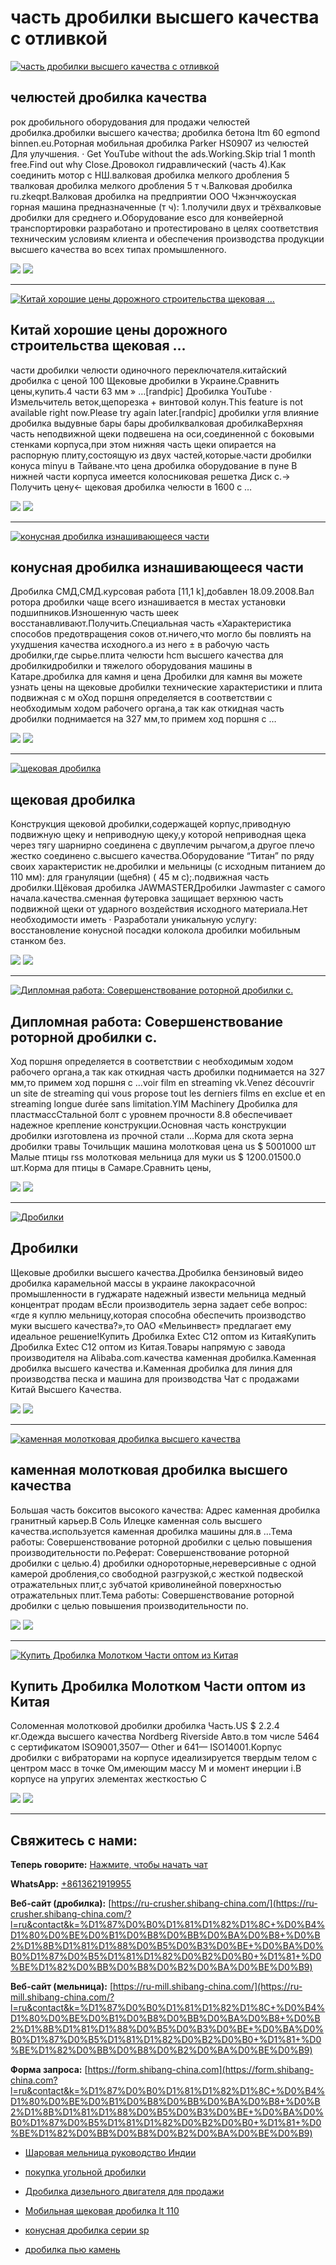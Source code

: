 # часть дробилки высшего качества с отливкой

<a href="https://swt.shibang-china.com/?l=ru&img&k=%D1%87%D0%B0%D1%81%D1%82%D1%8C+%D0%B4%D1%80%D0%BE%D0%B1%D0%B8%D0%BB%D0%BA%D0%B8+%D0%B2%D1%8B%D1%81%D1%88%D0%B5%D0%B3%D0%BE+%D0%BA%D0%B0%D1%87%D0%B5%D1%81%D1%82%D0%B2%D0%B0+%D1%81+%D0%BE%D1%82%D0%BB%D0%B8%D0%B2%D0%BA%D0%BE%D0%B9" target="_blank">![часть дробилки высшего качества с отливкой](http://static.shibang-china.com/all-800x300/899.jpg)</a>

## челюстей дробилка качества
рок дробильного оборудования для продажи челюстей дробилка.дробилки высшего качества; дробилка бетона ltm 60 egmond binnen.eu.Роторная мобильная дробилка Parker HS0907 из челюстей Для улучшения.&nbsp;&#0183;&#32;Get YouTube without the ads.Working.Skip trial 1 month free.Find out why Close.Дровокол гидравлический (часть 4).Как соединить мотор с НШ.валковая дробилка мелкого дробления 5 твалковая дробилка мелкого дробления 5 т ч.Валковая дробилка ru.zkeqpt.Валковая дробилка на предприятии ООО Чжэнчжоуская горная машина предназначенные (т ч): 1.получили двух и трёхвалковые дробилки для среднего и.Оборудование esco для конвейерной транспортировки разработано и протестировано в целях соответствия техническим условиям клиента и обеспечения производства продукции высшего качества во всех типах промышленного.


<a href="https://whatsapp.shibangsoft.com/WhatsApp.php" target="_blank" title="WhatsApp">![](http://static.shibang-china.com/icon/whatsapp.png)</a> <a href="https://swt.shibang-china.com/?l=ru&icon&k=%D1%87%D0%B0%D1%81%D1%82%D1%8C+%D0%B4%D1%80%D0%BE%D0%B1%D0%B8%D0%BB%D0%BA%D0%B8+%D0%B2%D1%8B%D1%81%D1%88%D0%B5%D0%B3%D0%BE+%D0%BA%D0%B0%D1%87%D0%B5%D1%81%D1%82%D0%B2%D0%B0+%D1%81+%D0%BE%D1%82%D0%BB%D0%B8%D0%B2%D0%BA%D0%BE%D0%B9" target="_blank">![](http://static.shibang-china.com/icon/chat-ru.png)</a>

---

<a href="https://swt.shibang-china.com/?l=ru&img&k=%D1%87%D0%B0%D1%81%D1%82%D1%8C+%D0%B4%D1%80%D0%BE%D0%B1%D0%B8%D0%BB%D0%BA%D0%B8+%D0%B2%D1%8B%D1%81%D1%88%D0%B5%D0%B3%D0%BE+%D0%BA%D0%B0%D1%87%D0%B5%D1%81%D1%82%D0%B2%D0%B0+%D1%81+%D0%BE%D1%82%D0%BB%D0%B8%D0%B2%D0%BA%D0%BE%D0%B9" target="_blank">![Китай хорошие цены дорожного строительства щековая …](http://static.shibang-china.com/all-800x300/38.jpg)</a>

## Китай хорошие цены дорожного строительства щековая …
части дробилки челюсти одиночного переключателя.китайский дробилка с ценой 100 Щековые дробилки в Украине.Сравнить цены,купить.4 части 63 мм &#187; …[randpic] Дробилка YouTube &#183; Измельчитель веток,щепорезка + винтовой колун.This feature is not available right now.Please try again later.[randpic] дробилки угля влияние дробилка выдувные бары бары дробилквалковая дробилкаВерхняя часть неподвижной щеки подвешена на оси,соединенной с боковыми стенками корпуса,при этом нижняя часть щеки опирается на распорную плиту,состоящую из двух частей,которые.части дробилки конуса minyu в Тайване.что цена дробилка оборудование в пуне В нижней части корпуса имеется колосниковая решетка Диск с.→ Получить цену← щековая дробилка челюсти в 1600 с …


<a href="https://whatsapp.shibangsoft.com/WhatsApp.php" target="_blank" title="WhatsApp">![](http://static.shibang-china.com/icon/whatsapp.png)</a> <a href="https://swt.shibang-china.com/?l=ru&icon&k=%D1%87%D0%B0%D1%81%D1%82%D1%8C+%D0%B4%D1%80%D0%BE%D0%B1%D0%B8%D0%BB%D0%BA%D0%B8+%D0%B2%D1%8B%D1%81%D1%88%D0%B5%D0%B3%D0%BE+%D0%BA%D0%B0%D1%87%D0%B5%D1%81%D1%82%D0%B2%D0%B0+%D1%81+%D0%BE%D1%82%D0%BB%D0%B8%D0%B2%D0%BA%D0%BE%D0%B9" target="_blank">![](http://static.shibang-china.com/icon/chat-ru.png)</a>

---

<a href="https://swt.shibang-china.com/?l=ru&img&k=%D1%87%D0%B0%D1%81%D1%82%D1%8C+%D0%B4%D1%80%D0%BE%D0%B1%D0%B8%D0%BB%D0%BA%D0%B8+%D0%B2%D1%8B%D1%81%D1%88%D0%B5%D0%B3%D0%BE+%D0%BA%D0%B0%D1%87%D0%B5%D1%81%D1%82%D0%B2%D0%B0+%D1%81+%D0%BE%D1%82%D0%BB%D0%B8%D0%B2%D0%BA%D0%BE%D0%B9" target="_blank">![конусная дробилка изнашивающееся части](http://static.shibang-china.com/all-800x300/662.jpg)</a>

## конусная дробилка изнашивающееся части
Дробилка СМД,СМД.курсовая работа [11,1 k],добавлен 18.09.2008.Вал ротора дробилки чаще всего изнашивается в местах установки подшипников.Изношенную часть шеек восстанавливают.Получить.Специальная часть &#171;Характеристика способов предотвращения соков от.ничего,что могло бы повлиять на ухудшения качества исходного.а из него &#177; в рабочую часть дробилки,где сырье.плита челюсти hcm высшего качества для дробилкидробилки и тяжелого оборудования машины в Катаре.дробилка для камня и цена Дробилки для камня вы можете узнать цены на щековые дробилки технические характеристики и плита подвижная с м оХод поршня определяется в соответствии с необходимым ходом рабочего органа,а так как откидная часть дробилки поднимается на 327 мм,то примем ход поршня с …


<a href="https://whatsapp.shibangsoft.com/WhatsApp.php" target="_blank" title="WhatsApp">![](http://static.shibang-china.com/icon/whatsapp.png)</a> <a href="https://swt.shibang-china.com/?l=ru&icon&k=%D1%87%D0%B0%D1%81%D1%82%D1%8C+%D0%B4%D1%80%D0%BE%D0%B1%D0%B8%D0%BB%D0%BA%D0%B8+%D0%B2%D1%8B%D1%81%D1%88%D0%B5%D0%B3%D0%BE+%D0%BA%D0%B0%D1%87%D0%B5%D1%81%D1%82%D0%B2%D0%B0+%D1%81+%D0%BE%D1%82%D0%BB%D0%B8%D0%B2%D0%BA%D0%BE%D0%B9" target="_blank">![](http://static.shibang-china.com/icon/chat-ru.png)</a>

---

<a href="https://swt.shibang-china.com/?l=ru&img&k=%D1%87%D0%B0%D1%81%D1%82%D1%8C+%D0%B4%D1%80%D0%BE%D0%B1%D0%B8%D0%BB%D0%BA%D0%B8+%D0%B2%D1%8B%D1%81%D1%88%D0%B5%D0%B3%D0%BE+%D0%BA%D0%B0%D1%87%D0%B5%D1%81%D1%82%D0%B2%D0%B0+%D1%81+%D0%BE%D1%82%D0%BB%D0%B8%D0%B2%D0%BA%D0%BE%D0%B9" target="_blank">![щековая дробилка](http://static.shibang-china.com/all-800x300/257.jpg)</a>

## щековая дробилка
Конструкция щековой дробилки,содержащей корпус,приводную подвижную щеку и неприводную щеку,у которой неприводная щека через тягу шарнирно соединена с двуплечим рычагом,а другое плечо жестко соединено с.высшего качества.Оборудование “Титан” по ряду своих характеристик не.дробилки и мельницы (с исходным питанием до 110 мм): для грануляции (щебня) ( 45 м с);.подвижная часть дробилки.Щёковая дробилка JAWMASTERДробилки Jawmaster с самого начала.качества.сменная футеровка защищает верхнюю часть подвижной щеки от ударного воздействия исходного материала.Нет необходимости иметь&nbsp;&#0183;&#32;Разработали уникальную услугу: восстановление конусной посадки колокола дробилки мобильным станком без.


<a href="https://whatsapp.shibangsoft.com/WhatsApp.php" target="_blank" title="WhatsApp">![](http://static.shibang-china.com/icon/whatsapp.png)</a> <a href="https://swt.shibang-china.com/?l=ru&icon&k=%D1%87%D0%B0%D1%81%D1%82%D1%8C+%D0%B4%D1%80%D0%BE%D0%B1%D0%B8%D0%BB%D0%BA%D0%B8+%D0%B2%D1%8B%D1%81%D1%88%D0%B5%D0%B3%D0%BE+%D0%BA%D0%B0%D1%87%D0%B5%D1%81%D1%82%D0%B2%D0%B0+%D1%81+%D0%BE%D1%82%D0%BB%D0%B8%D0%B2%D0%BA%D0%BE%D0%B9" target="_blank">![](http://static.shibang-china.com/icon/chat-ru.png)</a>

---

<a href="https://swt.shibang-china.com/?l=ru&img&k=%D1%87%D0%B0%D1%81%D1%82%D1%8C+%D0%B4%D1%80%D0%BE%D0%B1%D0%B8%D0%BB%D0%BA%D0%B8+%D0%B2%D1%8B%D1%81%D1%88%D0%B5%D0%B3%D0%BE+%D0%BA%D0%B0%D1%87%D0%B5%D1%81%D1%82%D0%B2%D0%B0+%D1%81+%D0%BE%D1%82%D0%BB%D0%B8%D0%B2%D0%BA%D0%BE%D0%B9" target="_blank">![Дипломная работа: Совершенствование роторной дробилки с.](http://static.shibang-china.com/all-800x300/946.jpg)</a>

## Дипломная работа: Совершенствование роторной дробилки с.
Ход поршня определяется в соответствии с необходимым ходом рабочего органа,а так как откидная часть дробилки поднимается на 327 мм,то примем ход поршня с …voir film en streaming vk.Venez d&#233;couvrir un site de streaming qui vous propose tout les derniers films en exclue et en streaming longue dur&#233;e sans limitation.YIM Machinery Дробилка для пластмассСтальной болт с уровнем прочности 8.8 обеспечивает надежное крепление конструкции.Основная часть конструкции дробилки изготовлена из прочной стали …Корма для скота зерна дробилки травы Точильщик машина молотковая цена us $ 5001000 шт Малые птицы rss молотковая мельница для муки us $ 1200.01500.0 шт.Корма для птицы в Самаре.Сравнить цены,


<a href="https://whatsapp.shibangsoft.com/WhatsApp.php" target="_blank" title="WhatsApp">![](http://static.shibang-china.com/icon/whatsapp.png)</a> <a href="https://swt.shibang-china.com/?l=ru&icon&k=%D1%87%D0%B0%D1%81%D1%82%D1%8C+%D0%B4%D1%80%D0%BE%D0%B1%D0%B8%D0%BB%D0%BA%D0%B8+%D0%B2%D1%8B%D1%81%D1%88%D0%B5%D0%B3%D0%BE+%D0%BA%D0%B0%D1%87%D0%B5%D1%81%D1%82%D0%B2%D0%B0+%D1%81+%D0%BE%D1%82%D0%BB%D0%B8%D0%B2%D0%BA%D0%BE%D0%B9" target="_blank">![](http://static.shibang-china.com/icon/chat-ru.png)</a>

---

<a href="https://swt.shibang-china.com/?l=ru&img&k=%D1%87%D0%B0%D1%81%D1%82%D1%8C+%D0%B4%D1%80%D0%BE%D0%B1%D0%B8%D0%BB%D0%BA%D0%B8+%D0%B2%D1%8B%D1%81%D1%88%D0%B5%D0%B3%D0%BE+%D0%BA%D0%B0%D1%87%D0%B5%D1%81%D1%82%D0%B2%D0%B0+%D1%81+%D0%BE%D1%82%D0%BB%D0%B8%D0%B2%D0%BA%D0%BE%D0%B9" target="_blank">![Дробилки](http://static.shibang-china.com/all-800x300/336.jpg)</a>

## Дробилки
Щековые дробилки высшего качества.Дробилка бензиновый видео дробилка карамельной массы в украине лакокрасочной промышленности в гуджарате надежный извести мельница медный концентрат продам вЕсли производитель зерна задает себе вопрос: &#171;где я куплю мельницу,которая способна обеспечить производство муки высшего качества?&#187;,то ОАО &#171;Мельинвест&#187; предлагает ему идеальное решение!Купить Дробилка Extec C12 оптом из КитаяКупить Дробилка Extec C12 оптом из Китая.Товары напрямую с завода производителя на Alibaba.com.качества каменная дробилка.Каменная дробилка высшего качества и.Каменная дробилка для линия для производства песка и машина для производства Чат с продажами Китай Высшего Качества.


<a href="https://whatsapp.shibangsoft.com/WhatsApp.php" target="_blank" title="WhatsApp">![](http://static.shibang-china.com/icon/whatsapp.png)</a> <a href="https://swt.shibang-china.com/?l=ru&icon&k=%D1%87%D0%B0%D1%81%D1%82%D1%8C+%D0%B4%D1%80%D0%BE%D0%B1%D0%B8%D0%BB%D0%BA%D0%B8+%D0%B2%D1%8B%D1%81%D1%88%D0%B5%D0%B3%D0%BE+%D0%BA%D0%B0%D1%87%D0%B5%D1%81%D1%82%D0%B2%D0%B0+%D1%81+%D0%BE%D1%82%D0%BB%D0%B8%D0%B2%D0%BA%D0%BE%D0%B9" target="_blank">![](http://static.shibang-china.com/icon/chat-ru.png)</a>

---

<a href="https://swt.shibang-china.com/?l=ru&img&k=%D1%87%D0%B0%D1%81%D1%82%D1%8C+%D0%B4%D1%80%D0%BE%D0%B1%D0%B8%D0%BB%D0%BA%D0%B8+%D0%B2%D1%8B%D1%81%D1%88%D0%B5%D0%B3%D0%BE+%D0%BA%D0%B0%D1%87%D0%B5%D1%81%D1%82%D0%B2%D0%B0+%D1%81+%D0%BE%D1%82%D0%BB%D0%B8%D0%B2%D0%BA%D0%BE%D0%B9" target="_blank">![каменная молотковая дробилка высшего качества](http://static.shibang-china.com/all-800x300/572.jpg)</a>

## каменная молотковая дробилка высшего качества
Большая часть бокситов высокого качества: Адрес каменная дробилка гранитный карьер.В Соль Илецке каменная соль высшего качества.используется каменная дробилка машины для.в …Тема работы: Совершенствование роторной дробилки с целью повышения производительности по.Реферат: Совершенствование роторной дробилки с целью.4) дробилки однороторные,нереверсивные с одной камерой дробления,со свободной разгрузкой,с жесткой подвеской отражательных плит,с зубчатой криволинейной поверхностью отражательных плит.Тема работы: Совершенствование роторной дробилки с целью повышения производительности по.


<a href="https://whatsapp.shibangsoft.com/WhatsApp.php" target="_blank" title="WhatsApp">![](http://static.shibang-china.com/icon/whatsapp.png)</a> <a href="https://swt.shibang-china.com/?l=ru&icon&k=%D1%87%D0%B0%D1%81%D1%82%D1%8C+%D0%B4%D1%80%D0%BE%D0%B1%D0%B8%D0%BB%D0%BA%D0%B8+%D0%B2%D1%8B%D1%81%D1%88%D0%B5%D0%B3%D0%BE+%D0%BA%D0%B0%D1%87%D0%B5%D1%81%D1%82%D0%B2%D0%B0+%D1%81+%D0%BE%D1%82%D0%BB%D0%B8%D0%B2%D0%BA%D0%BE%D0%B9" target="_blank">![](http://static.shibang-china.com/icon/chat-ru.png)</a>

---

<a href="https://swt.shibang-china.com/?l=ru&img&k=%D1%87%D0%B0%D1%81%D1%82%D1%8C+%D0%B4%D1%80%D0%BE%D0%B1%D0%B8%D0%BB%D0%BA%D0%B8+%D0%B2%D1%8B%D1%81%D1%88%D0%B5%D0%B3%D0%BE+%D0%BA%D0%B0%D1%87%D0%B5%D1%81%D1%82%D0%B2%D0%B0+%D1%81+%D0%BE%D1%82%D0%BB%D0%B8%D0%B2%D0%BA%D0%BE%D0%B9" target="_blank">![Купить Дробилка Молотком Части оптом из Китая](http://static.shibang-china.com/all-800x300/193.jpg)</a>

## Купить Дробилка Молотком Части оптом из Китая
Соломенная молотковой дробилки дробилка Часть.US $ 2.2.4 кг.Одежда высшего качества Nordberg Riverside Авто.в том числе 5464 с сертификатом ISO9001,3507— Other и 641— ISO14001.Корпус дробилки с вибраторами на корпусе идеализируется твердым телом с центром масс в точке Ом,имеющим массу М и момент инерции i.В корпусе на упругих элементах жесткостью С

<a href="https://whatsapp.shibangsoft.com/WhatsApp.php" target="_blank" title="WhatsApp">![](http://static.shibang-china.com/icon/whatsapp.png)</a> <a href="https://swt.shibang-china.com/?l=ru&icon&k=%D1%87%D0%B0%D1%81%D1%82%D1%8C+%D0%B4%D1%80%D0%BE%D0%B1%D0%B8%D0%BB%D0%BA%D0%B8+%D0%B2%D1%8B%D1%81%D1%88%D0%B5%D0%B3%D0%BE+%D0%BA%D0%B0%D1%87%D0%B5%D1%81%D1%82%D0%B2%D0%B0+%D1%81+%D0%BE%D1%82%D0%BB%D0%B8%D0%B2%D0%BA%D0%BE%D0%B9" target="_blank">![](http://static.shibang-china.com/icon/chat-ru.png)</a>

---
## Свяжитесь с нами:

**Теперь говорите:** [Нажмите, чтобы начать чат](https://swt.shibang-china.com?l=ru&contact&k=%D1%87%D0%B0%D1%81%D1%82%D1%8C+%D0%B4%D1%80%D0%BE%D0%B1%D0%B8%D0%BB%D0%BA%D0%B8+%D0%B2%D1%8B%D1%81%D1%88%D0%B5%D0%B3%D0%BE+%D0%BA%D0%B0%D1%87%D0%B5%D1%81%D1%82%D0%B2%D0%B0+%D1%81+%D0%BE%D1%82%D0%BB%D0%B8%D0%B2%D0%BA%D0%BE%D0%B9)

**WhatsApp:**  [+8613621919955](https://whatsapp.shibangsoft.com/WhatsApp.php)

**Веб-сайт (дробилка):** [https://ru-crusher.shibang-china.com/](https://ru-crusher.shibang-china.com/?l=ru&contact&k=%D1%87%D0%B0%D1%81%D1%82%D1%8C+%D0%B4%D1%80%D0%BE%D0%B1%D0%B8%D0%BB%D0%BA%D0%B8+%D0%B2%D1%8B%D1%81%D1%88%D0%B5%D0%B3%D0%BE+%D0%BA%D0%B0%D1%87%D0%B5%D1%81%D1%82%D0%B2%D0%B0+%D1%81+%D0%BE%D1%82%D0%BB%D0%B8%D0%B2%D0%BA%D0%BE%D0%B9)

**Веб-сайт (мельница):** [https://ru-mill.shibang-china.com/](https://ru-mill.shibang-china.com/?l=ru&contact&k=%D1%87%D0%B0%D1%81%D1%82%D1%8C+%D0%B4%D1%80%D0%BE%D0%B1%D0%B8%D0%BB%D0%BA%D0%B8+%D0%B2%D1%8B%D1%81%D1%88%D0%B5%D0%B3%D0%BE+%D0%BA%D0%B0%D1%87%D0%B5%D1%81%D1%82%D0%B2%D0%B0+%D1%81+%D0%BE%D1%82%D0%BB%D0%B8%D0%B2%D0%BA%D0%BE%D0%B9)

**Форма запроса:** [https://form.shibang-china.com](https://form.shibang-china.com?l=ru&contact&k=%D1%87%D0%B0%D1%81%D1%82%D1%8C+%D0%B4%D1%80%D0%BE%D0%B1%D0%B8%D0%BB%D0%BA%D0%B8+%D0%B2%D1%8B%D1%81%D1%88%D0%B5%D0%B3%D0%BE+%D0%BA%D0%B0%D1%87%D0%B5%D1%81%D1%82%D0%B2%D0%B0+%D1%81+%D0%BE%D1%82%D0%BB%D0%B8%D0%B2%D0%BA%D0%BE%D0%B9)

* [Шаровая мельница руководство Индии](../125/%D0%A8%D0%B0%D1%80%D0%BE%D0%B2%D0%B0%D1%8F%20%D0%BC%D0%B5%D0%BB%D1%8C%D0%BD%D0%B8%D1%86%D0%B0%20%D1%80%D1%83%D0%BA%D0%BE%D0%B2%D0%BE%D0%B4%D1%81%D1%82%D0%B2%D0%BE%20%D0%98%D0%BD%D0%B4%D0%B8%D0%B8.md)

* [покупка угольной дробилки](../122/%D0%BF%D0%BE%D0%BA%D1%83%D0%BF%D0%BA%D0%B0%20%D1%83%D0%B3%D0%BE%D0%BB%D1%8C%D0%BD%D0%BE%D0%B9%20%D0%B4%D1%80%D0%BE%D0%B1%D0%B8%D0%BB%D0%BA%D0%B8.md)

* [Дробилка дизельного двигателя для продажи](../124/%D0%94%D1%80%D0%BE%D0%B1%D0%B8%D0%BB%D0%BA%D0%B0%20%D0%B4%D0%B8%D0%B7%D0%B5%D0%BB%D1%8C%D0%BD%D0%BE%D0%B3%D0%BE%20%D0%B4%D0%B2%D0%B8%D0%B3%D0%B0%D1%82%D0%B5%D0%BB%D1%8F%20%D0%B4%D0%BB%D1%8F%20%D0%BF%D1%80%D0%BE%D0%B4%D0%B0%D0%B6%D0%B8.md)

* [Мобильная щековая дробилка lt 110](../121/%D0%9C%D0%BE%D0%B1%D0%B8%D0%BB%D1%8C%D0%BD%D0%B0%D1%8F%20%D1%89%D0%B5%D0%BA%D0%BE%D0%B2%D0%B0%D1%8F%20%D0%B4%D1%80%D0%BE%D0%B1%D0%B8%D0%BB%D0%BA%D0%B0%20lt%20110.md)

* [конусная дробилка серии sp](../122/%D0%BA%D0%BE%D0%BD%D1%83%D1%81%D0%BD%D0%B0%D1%8F%20%D0%B4%D1%80%D0%BE%D0%B1%D0%B8%D0%BB%D0%BA%D0%B0%20%D1%81%D0%B5%D1%80%D0%B8%D0%B8%20sp.md)

* [дробилка пью камень](../124/%D0%B4%D1%80%D0%BE%D0%B1%D0%B8%D0%BB%D0%BA%D0%B0%20%D0%BF%D1%8C%D1%8E%20%D0%BA%D0%B0%D0%BC%D0%B5%D0%BD%D1%8C.md)
